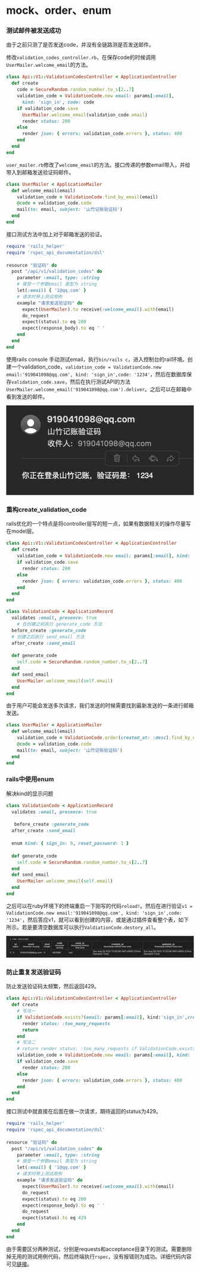 # mock、order、enum
### 测试邮件被发送成功
由于之前只测了是否发送code，并没有全链路测是否发送邮件。

修改`validation_codes_controller.rb`，在保存code的时候调用`UserMailer.welcome_email`的方法。

```ruby
class Api::V1::ValidationCodesController < ApplicationController
  def create
    code = SecureRandom.random_number.to_s[2..7]
    validation_code = ValidationCode.new email: params[:email],
      kind: 'sign_in', code: code
    if validation_code.save
      UserMailer.welcome_email(validation_code.email)
      render status: 200
    else 
      render json: { errors: validation_code.errors }, status: 400
    end
  end
end

```

`user_mailer.rb`修改了`welcome_email`的方法。接口传递的参数email带入，并给带入到邮箱发送验证码邮件。

```ruby
class UserMailer < ApplicationMailer
  def welcome_email(email)
    validation_code = ValidationCode.find_by_email(email)
    @code = validation_code.code
    mail(to: email, subject: '山竹记账验证码')
  end
end
```

接口测试方法中加上对于邮箱发送的验证。

```ruby
require 'rails_helper'
require 'rspec_api_documentation/dsl'

resource "验证码" do
  post "/api/v1/validation_codes" do
    parameter :email, type: :string
    # 接受一个参数email 类型为 string
    let(:email) { '1@qq.com' }
    # 请求时带上测试用例
    example "请求发送验证码" do
      expect(UserMailer).to receive(:welcome_email).with(email)
      do_request
      expect(status).to eq 200
      expect(response_body).to eq ' '
    end
  end
end 
```

使用rails console 手动测试email，执行`bin/rails c`，进入控制台的rail环境。创建一个validation_code，`validation_code = ValidationCode.new email:'919041098@qq.com', kind: 'sign_in',code: '1234'`，然后在数据库保存`validation_code.save`，然后在执行测试API的方法`UserMailer.welcome_email('919041098@qq.com').deliver`。之后可以在邮箱中看到发送的邮件。

![验证码](attachments/验证码.png)

### 重构create_validation_code
rails优化的一个特点是将controller层写的短一点，如果有数据相关的操作尽量写在model层。

```ruby
class Api::V1::ValidationCodesController < ApplicationController
  def create
    validation_code = ValidationCode.new email: params[:email], kind: 'sign_in'
    if validation_code.save
      render status: 200
    else 
      render json: { errors: validation_code.errors }, status: 400
    end
  end
end

```

```ruby
class ValidationCode < ApplicationRecord
  validates :email, presence: true
	# 在创建之前执行 generate_code 方法
  before_create :generate_code
  # 创建之后执行 send_email 方法
  after_create :send_email

  def generate_code
    self.code = SecureRandom.random_number.to_s[2..7]
  end
  def send_email
    UserMailer.welcome_email(self.email)
  end
end
```

由于用户可能会发送多次请求，我们发送的时候需要找到最新发送的一条进行邮箱发送。

```ruby
class UserMailer < ApplicationMailer
  def welcome_email(email)
    validation_code = ValidationCode.order(created_at: :desc).find_by_email(email)
    @code = validation_code.code
    mail(to: email, subject: '山竹记账验证码')
  end
end
```

### rails中使用enum
解决kind的显示问题

```ruby
class ValidationCode < ApplicationRecord
  validates :email, presence: true

   before_create :generate_code
  after_create :send_email

  enum kind: { sign_in: 0, reset_password: 1 }

  def generate_code
    self.code = SecureRandom.random_number.to_s[2..7]
  end
  def send_email
    UserMailer.welcome_email(self.email)
  end
end
```

之后可以在ruby环境下的终端重启一下刚写的代码`reload!`。然后在进行验证`v1 = ValidationCode.new email:'919041098@qq.com', kind: 'sign_in',code: '1234'`，然后答应v1，就可以看到创建的内容，或是通过插件查看整个表，如下所示。若是要清空数据库可以执行`ValdiationCode.destory_all`。

![数据库Mail内容](attachments/数据库Mail内容.png)

### 防止重复发送验证码
防止发送验证码太频繁，然后返回429。

```ruby
class Api::V1::ValidationCodesController < ApplicationController
  def create
    # 写法一
    if ValidationCode.exists?(email: params[:email], kind:'sign_in',created_at: 1.minute.ago..Time.now)
      render status: :too_many_requests
      return
    end
    # 写法二
    # return render status: :too_many_requests if ValidationCode.exists?(email: params[:email], kind:'sign_in',created_at: 1.minute.ago..Time.now)
    validation_code = ValidationCode.new email: params[:email], kind: 'sign_in'
    if validation_code.save
      render status: 200
    else 
      render json: { errors: validation_code.errors }, status: 400
    end
  end
end
```

接口测试中就直接在后面在做一次请求，期待返回的status为429。

```ruby
require 'rails_helper'
require 'rspec_api_documentation/dsl'

resource "验证码" do
  post "/api/v1/validation_codes" do
    parameter :email, type: :string
    # 接受一个参数email 类型为 string
    let(:email) { '1@qq.com' }
    # 请求时带上测试用例
    example "请求发送验证码" do
      expect(UserMailer).to receive(:welcome_email).with(email)
      do_request
      expect(status).to eq 200
      expect(response_body).to eq ' '
      do_request
      expect(status).to eq 429
    end
  end
end
```

由于需要区分两种测试，分别是requests和acceptance目录下的测试。需要删除掉无用的测试用例代码，然后终端执行`rspec`，没有报错则为成功。详细代码内容可见[链接](https://github.com/Lu9709/mangosteen-back/commit/21c59bf8de6a48941332c184e5c32dc336645fe9)。


